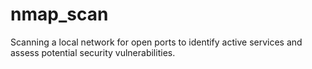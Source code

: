 # nmap_scan
Scanning a local network for open ports to identify active services and assess potential security vulnerabilities.
